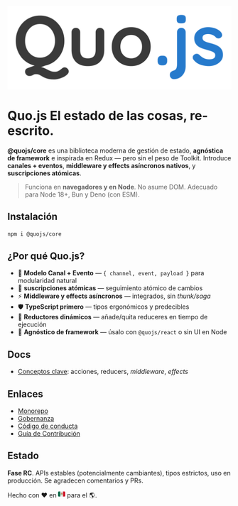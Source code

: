 ![Logo de Quo.js](https://github.com/quojs/quojs/blob/main/assets/logo.svg)

# Quo.js El estado de las cosas, re-escrito.

**@quojs/core** es una biblioteca moderna de gestión de estado, **agnóstica de framework** e inspirada en Redux — pero sin el peso de Toolkit. Introduce **canales + eventos**, **middleware y effects asíncronos nativos**, y **suscripciones atómicas**.

> Funciona en **navegadores y en Node**. No asume DOM. Adecuado para Node 18+, Bun y Deno (con ESM).

## Instalación

```bash
npm i @quojs/core
```

## ¿Por qué Quo.js?

- 🔗 **Modelo Canal + Evento** — `{ channel, event, payload }` para modularidad natural
- 🎯 **suscripciones atómicas** — seguimiento atómico de cambios
- ⚡ **Middleware y effects asíncronos** — integrados, sin _thunk/saga_
- 🛡 **TypeScript primero** — tipos ergonómicos y predecibles
- 🧩 **Reductores dinámicos** — añade/quita reduceres en tiempo de ejecución
- 🧭 **Agnóstico de framework** — úsalo con `@quojs/react` o sin UI en Node

## Docs

- [Conceptos clave](./docs/es/core.md): acciones, reducers, _middleware_, _effects_

## Enlaces

- [Monorepo](../../)
- [Gobernanza](../../GOVERNANCE.es.md)
- [Código de conducta](../../CODE_OF_CONDUCT.es.md)
- [Guía de Contribución](../../CONTRIBUTING.es.md)

## Estado

**Fase RC**. APIs estables (potencialmente cambiantes), tipos estrictos, uso en producción. Se agradecen comentarios y PRs.

Hecho con ❤️ en <img src="../../assets/mx.svg" alt="Mexico flag" width="16" height="16" /> para
el 🌎.
